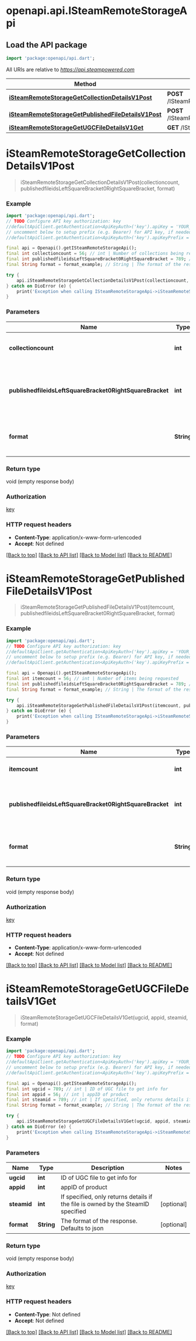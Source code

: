 # openapi.api.ISteamRemoteStorageApi

## Load the API package
```dart
import 'package:openapi/api.dart';
```

All URIs are relative to *https://api.steampowered.com*

Method | HTTP request | Description
------------- | ------------- | -------------
[**iSteamRemoteStorageGetCollectionDetailsV1Post**](ISteamRemoteStorageApi.md#isteamremotestoragegetcollectiondetailsv1post) | **POST** /ISteamRemoteStorage/GetCollectionDetails/v1 | 
[**iSteamRemoteStorageGetPublishedFileDetailsV1Post**](ISteamRemoteStorageApi.md#isteamremotestoragegetpublishedfiledetailsv1post) | **POST** /ISteamRemoteStorage/GetPublishedFileDetails/v1 | 
[**iSteamRemoteStorageGetUGCFileDetailsV1Get**](ISteamRemoteStorageApi.md#isteamremotestoragegetugcfiledetailsv1get) | **GET** /ISteamRemoteStorage/GetUGCFileDetails/v1 | 


# **iSteamRemoteStorageGetCollectionDetailsV1Post**
> iSteamRemoteStorageGetCollectionDetailsV1Post(collectioncount, publishedfileidsLeftSquareBracket0RightSquareBracket, format)



### Example
```dart
import 'package:openapi/api.dart';
// TODO Configure API key authorization: key
//defaultApiClient.getAuthentication<ApiKeyAuth>('key').apiKey = 'YOUR_API_KEY';
// uncomment below to setup prefix (e.g. Bearer) for API key, if needed
//defaultApiClient.getAuthentication<ApiKeyAuth>('key').apiKeyPrefix = 'Bearer';

final api = Openapi().getISteamRemoteStorageApi();
final int collectioncount = 56; // int | Number of collections being requested
final int publishedfileidsLeftSquareBracket0RightSquareBracket = 789; // int | collection ids to get the details for<br>Note: this is an <a href=https://partner.steamgames.com/doc/webapi_overview#2>array parameter</a>
final String format = format_example; // String | The format of the response. Defaults to json

try {
    api.iSteamRemoteStorageGetCollectionDetailsV1Post(collectioncount, publishedfileidsLeftSquareBracket0RightSquareBracket, format);
} catch on DioError (e) {
    print('Exception when calling ISteamRemoteStorageApi->iSteamRemoteStorageGetCollectionDetailsV1Post: $e\n');
}
```

### Parameters

Name | Type | Description  | Notes
------------- | ------------- | ------------- | -------------
 **collectioncount** | **int**| Number of collections being requested | 
 **publishedfileidsLeftSquareBracket0RightSquareBracket** | **int**| collection ids to get the details for<br>Note: this is an <a href=https://partner.steamgames.com/doc/webapi_overview#2>array parameter</a> | 
 **format** | **String**| The format of the response. Defaults to json | [optional] 

### Return type

void (empty response body)

### Authorization

[key](../README.md#key)

### HTTP request headers

 - **Content-Type**: application/x-www-form-urlencoded
 - **Accept**: Not defined

[[Back to top]](#) [[Back to API list]](../README.md#documentation-for-api-endpoints) [[Back to Model list]](../README.md#documentation-for-models) [[Back to README]](../README.md)

# **iSteamRemoteStorageGetPublishedFileDetailsV1Post**
> iSteamRemoteStorageGetPublishedFileDetailsV1Post(itemcount, publishedfileidsLeftSquareBracket0RightSquareBracket, format)



### Example
```dart
import 'package:openapi/api.dart';
// TODO Configure API key authorization: key
//defaultApiClient.getAuthentication<ApiKeyAuth>('key').apiKey = 'YOUR_API_KEY';
// uncomment below to setup prefix (e.g. Bearer) for API key, if needed
//defaultApiClient.getAuthentication<ApiKeyAuth>('key').apiKeyPrefix = 'Bearer';

final api = Openapi().getISteamRemoteStorageApi();
final int itemcount = 56; // int | Number of items being requested
final int publishedfileidsLeftSquareBracket0RightSquareBracket = 789; // int | published file id to look up<br>Note: this is an <a href=https://partner.steamgames.com/doc/webapi_overview#2>array parameter</a>
final String format = format_example; // String | The format of the response. Defaults to json

try {
    api.iSteamRemoteStorageGetPublishedFileDetailsV1Post(itemcount, publishedfileidsLeftSquareBracket0RightSquareBracket, format);
} catch on DioError (e) {
    print('Exception when calling ISteamRemoteStorageApi->iSteamRemoteStorageGetPublishedFileDetailsV1Post: $e\n');
}
```

### Parameters

Name | Type | Description  | Notes
------------- | ------------- | ------------- | -------------
 **itemcount** | **int**| Number of items being requested | 
 **publishedfileidsLeftSquareBracket0RightSquareBracket** | **int**| published file id to look up<br>Note: this is an <a href=https://partner.steamgames.com/doc/webapi_overview#2>array parameter</a> | 
 **format** | **String**| The format of the response. Defaults to json | [optional] 

### Return type

void (empty response body)

### Authorization

[key](../README.md#key)

### HTTP request headers

 - **Content-Type**: application/x-www-form-urlencoded
 - **Accept**: Not defined

[[Back to top]](#) [[Back to API list]](../README.md#documentation-for-api-endpoints) [[Back to Model list]](../README.md#documentation-for-models) [[Back to README]](../README.md)

# **iSteamRemoteStorageGetUGCFileDetailsV1Get**
> iSteamRemoteStorageGetUGCFileDetailsV1Get(ugcid, appid, steamid, format)



### Example
```dart
import 'package:openapi/api.dart';
// TODO Configure API key authorization: key
//defaultApiClient.getAuthentication<ApiKeyAuth>('key').apiKey = 'YOUR_API_KEY';
// uncomment below to setup prefix (e.g. Bearer) for API key, if needed
//defaultApiClient.getAuthentication<ApiKeyAuth>('key').apiKeyPrefix = 'Bearer';

final api = Openapi().getISteamRemoteStorageApi();
final int ugcid = 789; // int | ID of UGC file to get info for
final int appid = 56; // int | appID of product
final int steamid = 789; // int | If specified, only returns details if the file is owned by the SteamID specified
final String format = format_example; // String | The format of the response. Defaults to json

try {
    api.iSteamRemoteStorageGetUGCFileDetailsV1Get(ugcid, appid, steamid, format);
} catch on DioError (e) {
    print('Exception when calling ISteamRemoteStorageApi->iSteamRemoteStorageGetUGCFileDetailsV1Get: $e\n');
}
```

### Parameters

Name | Type | Description  | Notes
------------- | ------------- | ------------- | -------------
 **ugcid** | **int**| ID of UGC file to get info for | 
 **appid** | **int**| appID of product | 
 **steamid** | **int**| If specified, only returns details if the file is owned by the SteamID specified | [optional] 
 **format** | **String**| The format of the response. Defaults to json | [optional] 

### Return type

void (empty response body)

### Authorization

[key](../README.md#key)

### HTTP request headers

 - **Content-Type**: Not defined
 - **Accept**: Not defined

[[Back to top]](#) [[Back to API list]](../README.md#documentation-for-api-endpoints) [[Back to Model list]](../README.md#documentation-for-models) [[Back to README]](../README.md)

